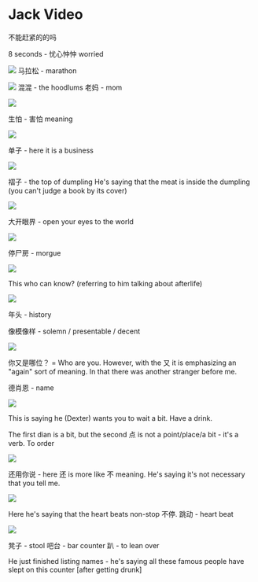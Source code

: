 # Jack Video

不能赶紧的的吗

8 seconds - 忧心忡忡 worried

![](images/2020-12-30-08-19-14.png)
马拉松 - marathon

![](images/2020-12-30-08-21-40.png)
混混 - the hoodlums
老妈 - mom

![](images/2020-12-30-08-22-43.png)

生怕 - 害怕 meaning

![](images/2020-12-30-08-26-24.png)

单子 - here it is a business

![](images/2020-12-30-08-28-14.png)

褶子 - the top of dumpling
He's saying that the meat is inside the dumpling (you can't judge a book by its cover)

![](images/2020-12-30-08-33-12.png)

大开眼界 - open your eyes to the world

![](images/2020-12-30-08-35-22.png)

停尸房 - morgue

![](images/2020-12-30-08-36-57.png)

This who can know? (referring to him talking about afterlife)

![](images/2020-12-30-08-37-53.png)

年头 - history

像模像样 - solemn / presentable / decent

![](images/2020-12-30-08-42-53.png)

你又是哪位？ = Who are you. However, with the 又 it is emphasizing an "again" sort of meaning. In that there was another stranger before me.

德肖恩 - name

![](images/2020-12-30-08-48-50.png)

This is saying he (Dexter) wants you to wait a bit. Have a drink.

The first dian is a bit, but the second 点 is not a point/place/a bit - it's a verb. To order

![](images/2020-12-30-08-53-50.png)

还用你说 - here 还 is more like 不 meaning. He's saying it's not necessary that you tell me.

![](images/2020-12-30-08-56-59.png)

Here he's saying that the heart beats non-stop 不停. 跳动 - heart beat

![](images/2020-12-30-08-58-39.png)

凳子 - stool
吧台 - bar counter
趴 - to lean over

He just finished listing names - he's saying all these famous people have slept on this counter [after getting drunk]